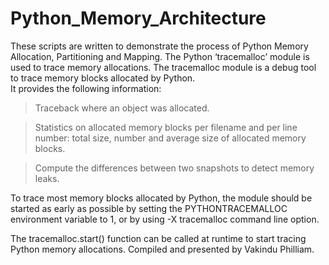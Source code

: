 # Python_Memory_Architecture
These scripts are written to demonstrate the process of Python Memory Allocation, Partitioning and Mapping. 
The Python ‘tracemalloc’ module is used to trace memory allocations. 
The tracemalloc module is a debug tool to trace memory blocks allocated by Python.  
It provides the following information: 

> Traceback where an object was allocated.  

> Statistics on allocated memory blocks per filename and per line number: total size, number and average size of allocated memory blocks. 

> Compute the differences between two snapshots to detect memory leaks.

To trace most memory blocks allocated by Python, the module should be started as early as possible by setting the PYTHONTRACEMALLOC environment variable to 1, or by using -X tracemalloc command line option.  

The tracemalloc.start() function can be called at runtime to start tracing Python memory allocations. 
Compiled and presented by Vakindu Philliam.
